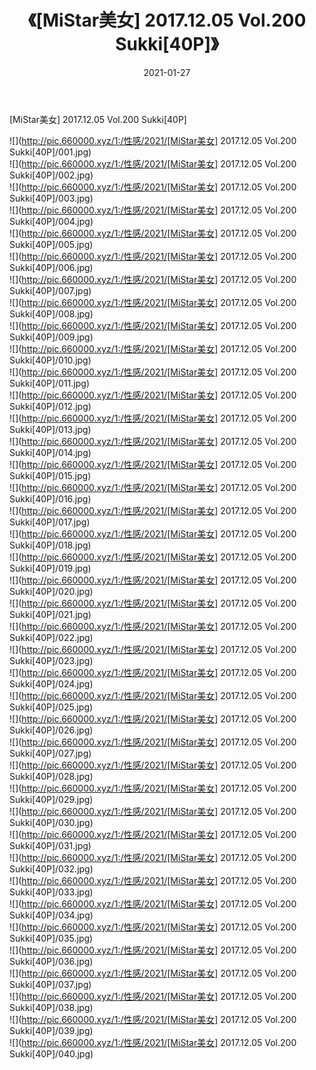 ﻿---
layout: post
title:  《[MiStar美女] 2017.12.05 Vol.200 Sukki[40P]》
date:   2021-01-27
img: http://pic.660000.xyz/1:/性感/2021/[MiStar美女] 2017.12.05 Vol.200 Sukki[40P]/000.jpg
categories: [美女, 清纯, 唯美]
---

[MiStar美女] 2017.12.05 Vol.200 Sukki[40P]

  ![](http://pic.660000.xyz/1:/性感/2021/[MiStar美女] 2017.12.05 Vol.200 Sukki[40P]/001.jpg) <br> ![](http://pic.660000.xyz/1:/性感/2021/[MiStar美女] 2017.12.05 Vol.200 Sukki[40P]/002.jpg) <br> ![](http://pic.660000.xyz/1:/性感/2021/[MiStar美女] 2017.12.05 Vol.200 Sukki[40P]/003.jpg) <br> ![](http://pic.660000.xyz/1:/性感/2021/[MiStar美女] 2017.12.05 Vol.200 Sukki[40P]/004.jpg) <br> ![](http://pic.660000.xyz/1:/性感/2021/[MiStar美女] 2017.12.05 Vol.200 Sukki[40P]/005.jpg) <br> ![](http://pic.660000.xyz/1:/性感/2021/[MiStar美女] 2017.12.05 Vol.200 Sukki[40P]/006.jpg) <br> ![](http://pic.660000.xyz/1:/性感/2021/[MiStar美女] 2017.12.05 Vol.200 Sukki[40P]/007.jpg) <br> ![](http://pic.660000.xyz/1:/性感/2021/[MiStar美女] 2017.12.05 Vol.200 Sukki[40P]/008.jpg) <br> ![](http://pic.660000.xyz/1:/性感/2021/[MiStar美女] 2017.12.05 Vol.200 Sukki[40P]/009.jpg) <br> ![](http://pic.660000.xyz/1:/性感/2021/[MiStar美女] 2017.12.05 Vol.200 Sukki[40P]/010.jpg) <br> ![](http://pic.660000.xyz/1:/性感/2021/[MiStar美女] 2017.12.05 Vol.200 Sukki[40P]/011.jpg) <br> ![](http://pic.660000.xyz/1:/性感/2021/[MiStar美女] 2017.12.05 Vol.200 Sukki[40P]/012.jpg) <br> ![](http://pic.660000.xyz/1:/性感/2021/[MiStar美女] 2017.12.05 Vol.200 Sukki[40P]/013.jpg) <br> ![](http://pic.660000.xyz/1:/性感/2021/[MiStar美女] 2017.12.05 Vol.200 Sukki[40P]/014.jpg) <br> ![](http://pic.660000.xyz/1:/性感/2021/[MiStar美女] 2017.12.05 Vol.200 Sukki[40P]/015.jpg) <br> ![](http://pic.660000.xyz/1:/性感/2021/[MiStar美女] 2017.12.05 Vol.200 Sukki[40P]/016.jpg) <br> ![](http://pic.660000.xyz/1:/性感/2021/[MiStar美女] 2017.12.05 Vol.200 Sukki[40P]/017.jpg) <br> ![](http://pic.660000.xyz/1:/性感/2021/[MiStar美女] 2017.12.05 Vol.200 Sukki[40P]/018.jpg) <br> ![](http://pic.660000.xyz/1:/性感/2021/[MiStar美女] 2017.12.05 Vol.200 Sukki[40P]/019.jpg) <br> ![](http://pic.660000.xyz/1:/性感/2021/[MiStar美女] 2017.12.05 Vol.200 Sukki[40P]/020.jpg) <br> ![](http://pic.660000.xyz/1:/性感/2021/[MiStar美女] 2017.12.05 Vol.200 Sukki[40P]/021.jpg) <br> ![](http://pic.660000.xyz/1:/性感/2021/[MiStar美女] 2017.12.05 Vol.200 Sukki[40P]/022.jpg) <br> ![](http://pic.660000.xyz/1:/性感/2021/[MiStar美女] 2017.12.05 Vol.200 Sukki[40P]/023.jpg) <br> ![](http://pic.660000.xyz/1:/性感/2021/[MiStar美女] 2017.12.05 Vol.200 Sukki[40P]/024.jpg) <br> ![](http://pic.660000.xyz/1:/性感/2021/[MiStar美女] 2017.12.05 Vol.200 Sukki[40P]/025.jpg) <br> ![](http://pic.660000.xyz/1:/性感/2021/[MiStar美女] 2017.12.05 Vol.200 Sukki[40P]/026.jpg) <br> ![](http://pic.660000.xyz/1:/性感/2021/[MiStar美女] 2017.12.05 Vol.200 Sukki[40P]/027.jpg) <br> ![](http://pic.660000.xyz/1:/性感/2021/[MiStar美女] 2017.12.05 Vol.200 Sukki[40P]/028.jpg) <br> ![](http://pic.660000.xyz/1:/性感/2021/[MiStar美女] 2017.12.05 Vol.200 Sukki[40P]/029.jpg) <br> ![](http://pic.660000.xyz/1:/性感/2021/[MiStar美女] 2017.12.05 Vol.200 Sukki[40P]/030.jpg) <br> ![](http://pic.660000.xyz/1:/性感/2021/[MiStar美女] 2017.12.05 Vol.200 Sukki[40P]/031.jpg) <br> ![](http://pic.660000.xyz/1:/性感/2021/[MiStar美女] 2017.12.05 Vol.200 Sukki[40P]/032.jpg) <br> ![](http://pic.660000.xyz/1:/性感/2021/[MiStar美女] 2017.12.05 Vol.200 Sukki[40P]/033.jpg) <br> ![](http://pic.660000.xyz/1:/性感/2021/[MiStar美女] 2017.12.05 Vol.200 Sukki[40P]/034.jpg) <br> ![](http://pic.660000.xyz/1:/性感/2021/[MiStar美女] 2017.12.05 Vol.200 Sukki[40P]/035.jpg) <br> ![](http://pic.660000.xyz/1:/性感/2021/[MiStar美女] 2017.12.05 Vol.200 Sukki[40P]/036.jpg) <br> ![](http://pic.660000.xyz/1:/性感/2021/[MiStar美女] 2017.12.05 Vol.200 Sukki[40P]/037.jpg) <br> ![](http://pic.660000.xyz/1:/性感/2021/[MiStar美女] 2017.12.05 Vol.200 Sukki[40P]/038.jpg) <br> ![](http://pic.660000.xyz/1:/性感/2021/[MiStar美女] 2017.12.05 Vol.200 Sukki[40P]/039.jpg) <br> ![](http://pic.660000.xyz/1:/性感/2021/[MiStar美女] 2017.12.05 Vol.200 Sukki[40P]/040.jpg) <br>